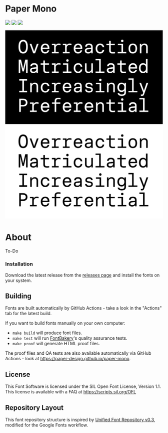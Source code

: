 # Paper Mono

[![][Fontbakery]](https://paper-design.github.io/paper-mono/fontbakery/fontbakery-report.html)
[![][Universal]](https://paper-design.github.io/paper-mono/fontbakery/fontbakery-report.html)
[![][Shaping]](https://paper-design.github.io/paper-mono/fontbakery/fontbakery-report.html)

[Fontbakery]: https://img.shields.io/endpoint?url=https%3A%2F%2Fraw.githubusercontent.com%2Fpaper-design%2Fpaper-mono%2Fgh-pages%2Fbadges%2Foverall.json
[Outline Correctness]: https://img.shields.io/endpoint?url=https%3A%2F%2Fraw.githubusercontent.com%2Fpaper-design%2Fpaper-mono%2Fgh-pages%2Fbadges%2FOutlineChecks.json
[Shaping]: https://img.shields.io/endpoint?url=https%3A%2F%2Fraw.githubusercontent.com%2Fpaper-design%2Fpaper-mono%2Fgh-pages%2Fbadges%2FShapingChecks.json
[Universal]: https://img.shields.io/endpoint?url=https%3A%2F%2Fraw.githubusercontent.com%2Fpaper-design%2Fpaper-mono%2Fgh-pages%2Fbadges%2FUniversalProfileChecks.json

![](./documentation/img/banner--light.png#gh-light-mode-only)
![](./documentation/img/banner--dark.png#gh-dark-mode-only)

# About

To-Do

### Installation

Download the latest release from the [releases page](https://github.com/paper-design/paper-mono/releases/latest) and install the fonts on your system.

## Building

Fonts are built automatically by GitHub Actions - take a look in the "Actions" tab for the latest build.

If you want to build fonts manually on your own computer:

* `make build` will produce font files.
* `make test` will run [FontBakery](https://github.com/googlefonts/fontbakery)'s quality assurance tests.
* `make proof` will generate HTML proof files.

The proof files and QA tests are also available automatically via GitHub Actions - look at https://paper-design.github.io/paper-mono.

## License

This Font Software is licensed under the SIL Open Font License, Version 1.1.
This license is available with a FAQ at
https://scripts.sil.org/OFL

## Repository Layout

This font repository structure is inspired by [Unified Font Repository v0.3](https://github.com/unified-font-repository/Unified-Font-Repository), modified for the Google Fonts workflow.
